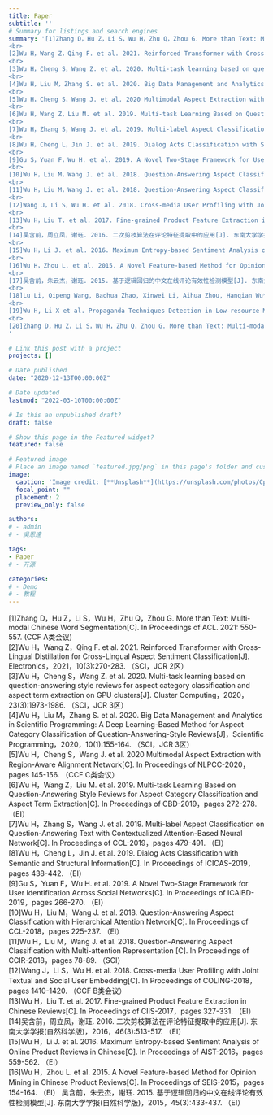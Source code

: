 ```yaml
---
title: Paper
subtitle: ''
# Summary for listings and search engines
summary: '[1]Zhang D，Hu Z，Li S，Wu H，Zhu Q，Zhou G. More than Text: Multi-modal Chinese Word Segmentation[C]. In Proceedings of ACL. 2021: 550-557. (CCF A类会议)
<br>
[2]Wu H，Wang Z，Qing F. et al. 2021. Reinforced Transformer with Cross-Lingual Distillation for Cross-Lingual Aspect Sentiment Classification[J]. Electronics，2021，10(3):270-283. （SCI，JCR 2区）
<br>
[3]Wu H，Cheng S，Wang Z. et al. 2020. Multi-task learning based on question-answering style reviews for aspect category classification and aspect term extraction on GPU clusters[J]. Cluster Computing，2020，23(3):1973-1986. （SCI，JCR 3区）
<br>
[4]Wu H，Liu M，Zhang S. et al. 2020. Big Data Management and Analytics in Scientific Programming: A Deep Learning-Based Method for Aspect Category Classification of Question-Answering-Style Reviews[J]，Scientific Programming，2020，10(1):155-164. （SCI，JCR 3区）
<br>
[5]Wu H，Cheng S，Wang J. et al. 2020 Multimodal Aspect Extraction with Region-Aware Alignment Network[C]. In Proceedings of NLPCC-2020，pages 145-156. （CCF C类会议）
<br>
[6]Wu H，Wang Z，Liu M. et al. 2019. Multi-task Learning Based on Question-Answering Style Reviews for Aspect Category Classification and Aspect Term Extraction[C]. In Proceedings of CBD-2019，pages 272-278. （EI）
<br>
[7]Wu H，Zhang S，Wang J. et al. 2019. Multi-label Aspect Classification on Question-Answering Text with Contextualized Attention-Based Neural Network[C]. In Proceedings of CCL-2019，pages 479-491. （EI）
<br>
[8]Wu H，Cheng L，Jin J. et al. 2019. Dialog Acts Classification with Semantic and Structural Information[C]. In Proceedings of ICICAS-2019，pages 438-442. （EI）
<br>
[9]Gu S，Yuan F，Wu H. et al. 2019. A Novel Two-Stage Framework for User Identification Across Social Networks[C]. In Proceedings of ICAIBD-2019，pages 266-270. （EI）
<br>
[10]Wu H，Liu M，Wang J. et al. 2018. Question-Answering Aspect Classification with Hierarchical Attention Network[C]. In Proceedings of CCL-2018，pages 225-237. （EI）
<br>
[11]Wu H，Liu M，Wang J. et al. 2018. Question-Answering Aspect Classification with Multi-attention Representation [C]. In Proceedings of CCIR-2018，pages 78-89. （SCI）
<br>
[12]Wang J，Li S，Wu H. et al. 2018. Cross-media User Profiling with Joint Textual and Social User Embedding[C]. In Proceedings of COLING-2018，pages 1410-1420. （CCF B类会议）
<br>
[13]Wu H，Liu T. et al. 2017. Fine-grained Product Feature Extraction in Chinese Reviews[C]. In Proceedings of CIIS-2017，pages 327-331. （EI）
<br>
[14]吴含前，周立凤，谢珏. 2016. 二次剪枝算法在评论特征提取中的应用[J]. 东南大学学报(自然科学版)，2016，46(3):513-517. （EI）
<br>
[15]Wu H，Li J. et al. 2016. Maximum Entropy-based Sentiment Analysis of Online Product Reviews in Chinese[C]. In Proceedings of AIST-2016，pages 559-562. （EI）
<br>
[16]Wu H，Zhou L. et al. 2015. A Novel Feature-based Method for Opinion Mining in Chinese Product Reviews[C]. In Proceedings of SEIS-2015，pages 154-164. （EI）
<br>
[17]吴含前，朱云杰，谢珏. 2015. 基于逻辑回归的中文在线评论有效性检测模型[J]. 东南大学学报(自然科学版)，2015，45(3):433-437. （EI）
<br>
[18]Lu Li, Qipeng Wang, Baohua Zhao, Xinwei Li, Aihua Zhou, Hanqian Wu*. Pre-Training and Fine-Tuning with Next Sentence Prediction for Multimodal Entity Linking[J]. Electronics 2022, 11(14), 2134.（SCI, JCR 2区）
<br>
[19]Wu H, Li X et al. Propaganda Techniques Detection in Low-resource Memes with Multi-modal Prompt Tuning[C]. In Proceedings of ICME-2022. (CCF B类会议) 
<br>
[20]Zhang D，Hu Z，Li S，Wu H，Zhu Q，Zhou G. More than Text: Multi-modal Chinese Word Segmentation[C]. In Proceedings of ACL. 2021: 550-557. (CCF A类会议)
'

# Link this post with a project
projects: []

# Date published
date: "2020-12-13T00:00:00Z"

# Date updated
lastmod: "2022-03-10T00:00:00Z"

# Is this an unpublished draft?
draft: false

# Show this page in the Featured widget?
featured: false

# Featured image
# Place an image named `featured.jpg/png` in this page's folder and customize its options here.
image:
  caption: 'Image credit: [**Unsplash**](https://unsplash.com/photos/CpkOjOcXdUY)'
  focal_point: ""
  placement: 2
  preview_only: false

authors:
# - admin
# - 吳恩達

tags:
- Paper
# - 开源

categories:
# - Demo
# - 教程
---
```

[1]Zhang D，Hu Z，Li S，Wu H，Zhu Q，Zhou G. More than Text: Multi-modal Chinese Word Segmentation[C]. In Proceedings of ACL. 2021: 550-557. (CCF A类会议)
<br>
[2]Wu H，Wang Z，Qing F. et al. 2021. Reinforced Transformer with Cross-Lingual Distillation for Cross-Lingual Aspect Sentiment Classification[J]. Electronics，2021，10(3):270-283. （SCI，JCR 2区）
<br>
[3]Wu H，Cheng S，Wang Z. et al. 2020. Multi-task learning based on question-answering style reviews for aspect category classification and aspect term extraction on GPU clusters[J]. Cluster Computing，2020，23(3):1973-1986. （SCI，JCR 3区）
<br>
[4]Wu H，Liu M，Zhang S. et al. 2020. Big Data Management and Analytics in Scientific Programming: A Deep Learning-Based Method for Aspect Category Classification of Question-Answering-Style Reviews[J]，Scientific Programming，2020，10(1):155-164. （SCI，JCR 3区）
<br>
[5]Wu H，Cheng S，Wang J. et al. 2020 Multimodal Aspect Extraction with Region-Aware Alignment Network[C]. In Proceedings of NLPCC-2020，pages 145-156. （CCF C类会议）
<br>
[6]Wu H，Wang Z，Liu M. et al. 2019. Multi-task Learning Based on Question-Answering Style Reviews for Aspect Category Classification and Aspect Term Extraction[C]. In Proceedings of CBD-2019，pages 272-278. （EI）
<br>
[7]Wu H，Zhang S，Wang J. et al. 2019. Multi-label Aspect Classification on Question-Answering Text with Contextualized Attention-Based Neural Network[C]. In Proceedings of CCL-2019，pages 479-491. （EI）
<br>
[8]Wu H，Cheng L，Jin J. et al. 2019. Dialog Acts Classification with Semantic and Structural Information[C]. In Proceedings of ICICAS-2019，pages 438-442. （EI）
<br>
[9]Gu S，Yuan F，Wu H. et al. 2019. A Novel Two-Stage Framework for User Identification Across Social Networks[C]. In Proceedings of ICAIBD-2019，pages 266-270. （EI）
<br>
[10]Wu H，Liu M，Wang J. et al. 2018. Question-Answering Aspect Classification with Hierarchical Attention Network[C]. In Proceedings of CCL-2018，pages 225-237. （EI）
<br>
[11]Wu H，Liu M，Wang J. et al. 2018. Question-Answering Aspect Classification with Multi-attention Representation [C]. In Proceedings of CCIR-2018，pages 78-89. （SCI）
<br>
[12]Wang J，Li S，Wu H. et al. 2018. Cross-media User Profiling with Joint Textual and Social User Embedding[C]. In Proceedings of COLING-2018，pages 1410-1420. （CCF B类会议）
<br>
[13]Wu H，Liu T. et al. 2017. Fine-grained Product Feature Extraction in Chinese Reviews[C]. In Proceedings of CIIS-2017，pages 327-331. （EI）
<br>
[14]吴含前，周立凤，谢珏. 2016. 二次剪枝算法在评论特征提取中的应用[J]. 东南大学学报(自然科学版)，2016，46(3):513-517. （EI）
<br>
[15]Wu H，Li J. et al. 2016. Maximum Entropy-based Sentiment Analysis of Online Product Reviews in Chinese[C]. In Proceedings of AIST-2016，pages 559-562. （EI）
<br>
[16]Wu H，Zhou L. et al. 2015. A Novel Feature-based Method for Opinion Mining in Chinese Product Reviews[C]. In Proceedings of SEIS-2015，pages 154-164. （EI）
吴含前，朱云杰，谢珏. 2015. 基于逻辑回归的中文在线评论有效性检测模型[J]. 东南大学学报(自然科学版)，2015，45(3):433-437. （EI）
